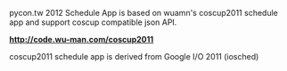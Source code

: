 pycon.tw 2012 Schedule App is based on wuamn's coscup2011 schedule app and support coscup compatible json API.

**http://code.wu-man.com/coscup2011**

coscup2011 schedule app is derived from Google I/O 2011 (iosched)

